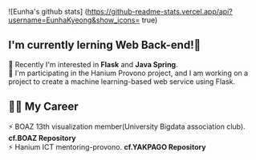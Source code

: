 ![Eunha's github stats] (https://github-readme-stats.vercel.app/api?username=EunhaKyeong&show_icons= true)

I'm currently lerning Web __Back-end__!🤪 
------------------------------------------  
🌱 Recently I'm interested in __Flask__ and __Java Spring__.  
🌱 I'm participating in the Hanium Provono project, and I am working on a project to create a machine learning-based web service using Flask.  

🧑‍💻 My Career  
------------------  
⚡ BOAZ 13th visualization member(University Bigdata association club). **cf.BOAZ Repository**  
⚡ Hanium ICT mentoring-provono. **cf.YAKPAGO Repository**  

<!--
**EunhaKyeong/EunhaKyeong** is a ✨ _special_ ✨ repository because its `README.md` (this file) appears on your GitHub profile.

Here are some ideas to get you started:

- 🔭 I’m currently working on ...
- 🌱 I’m currently learning ...
- 👯 I’m looking to collaborate on ...
- 🤔 I’m looking for help with ...
- 💬 Ask me about ...
- 📫 How to reach me: ...
- 😄 Pronouns: ...
- ⚡ Fun fact: ...
-->

